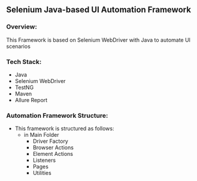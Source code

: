 ## Selenium Java-based UI Automation Framework

### Overview:
This Framework is based on Selenium WebDriver with Java to automate UI scenarios

### Tech Stack:
- Java
- Selenium WebDriver
- TestNG
- Maven
- Allure Report

### Automation Framework Structure:
- This framework is structured as follows:
  - in Main Folder
    - Driver Factory
    - Browser Actions
    - Element Actions
    - Listeners
    - Pages
    - Utilities